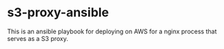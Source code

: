 # s3-proxy-ansible
This is an ansible playbook for deploying on AWS for a nginx process that serves as a S3 proxy.
